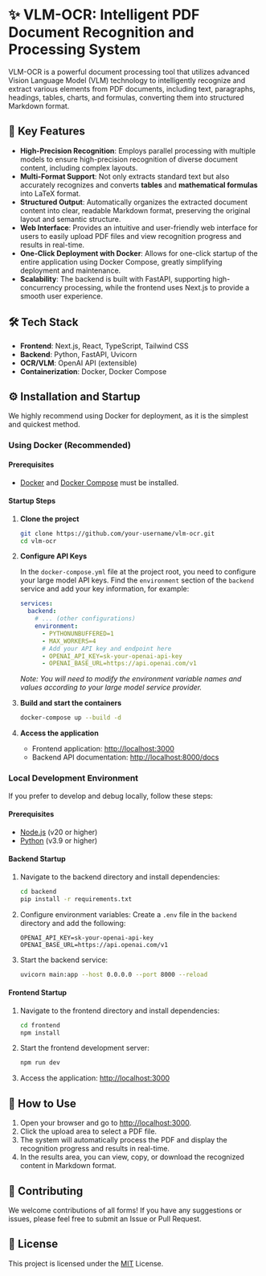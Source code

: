 # ✨ VLM-OCR: Intelligent PDF Document Recognition and Processing System

VLM-OCR is a powerful document processing tool that utilizes advanced Vision Language Model (VLM) technology to intelligently recognize and extract various elements from PDF documents, including text, paragraphs, headings, tables, charts, and formulas, converting them into structured Markdown format.

## 🚀 Key Features

- **High-Precision Recognition**: Employs parallel processing with multiple models to ensure high-precision recognition of diverse document content, including complex layouts.
- **Multi-Format Support**: Not only extracts standard text but also accurately recognizes and converts **tables** and **mathematical formulas** into LaTeX format.
- **Structured Output**: Automatically organizes the extracted document content into clear, readable Markdown format, preserving the original layout and semantic structure.
- **Web Interface**: Provides an intuitive and user-friendly web interface for users to easily upload PDF files and view recognition progress and results in real-time.
- **One-Click Deployment with Docker**: Allows for one-click startup of the entire application using Docker Compose, greatly simplifying deployment and maintenance.
- **Scalability**: The backend is built with FastAPI, supporting high-concurrency processing, while the frontend uses Next.js to provide a smooth user experience.

## 🛠️ Tech Stack

- **Frontend**: Next.js, React, TypeScript, Tailwind CSS
- **Backend**: Python, FastAPI, Uvicorn
- **OCR/VLM**: OpenAI API (extensible)
- **Containerization**: Docker, Docker Compose

## ⚙️ Installation and Startup

We highly recommend using Docker for deployment, as it is the simplest and quickest method.

### Using Docker (Recommended)

#### **Prerequisites**

- [Docker](https://www.docker.com/get-started) and [Docker Compose](https://docs.docker.com/compose/install/) must be installed.

#### **Startup Steps**

1.  **Clone the project**
    ```bash
    git clone https://github.com/your-username/vlm-ocr.git
    cd vlm-ocr
    ```

2.  **Configure API Keys**

    In the `docker-compose.yml` file at the project root, you need to configure your large model API keys. Find the `environment` section of the `backend` service and add your key information, for example:

    ```yaml
    services:
      backend:
        # ... (other configurations)
        environment:
          - PYTHONUNBUFFERED=1
          - MAX_WORKERS=4
          # Add your API key and endpoint here
          - OPENAI_API_KEY=sk-your-openai-api-key
          - OPENAI_BASE_URL=https://api.openai.com/v1
    ```
    *Note: You will need to modify the environment variable names and values according to your large model service provider.*

3.  **Build and start the containers**
    ```bash
    docker-compose up --build -d
    ```

4.  **Access the application**
    - Frontend application: [http://localhost:3000](http://localhost:3000)
    - Backend API documentation: [http://localhost:8000/docs](http://localhost:8000/docs)

### Local Development Environment

If you prefer to develop and debug locally, follow these steps:

#### **Prerequisites**

- [Node.js](https://nodejs.org/) (v20 or higher)
- [Python](https://www.python.org/) (v3.9 or higher)

#### **Backend Startup**

1.  Navigate to the backend directory and install dependencies:
    ```bash
    cd backend
    pip install -r requirements.txt
    ```

2.  Configure environment variables:
    Create a `.env` file in the `backend` directory and add the following:
    ```
    OPENAI_API_KEY=sk-your-openai-api-key
    OPENAI_BASE_URL=https://api.openai.com/v1
    ```

3.  Start the backend service:
    ```bash
    uvicorn main:app --host 0.0.0.0 --port 8000 --reload
    ```

#### **Frontend Startup**

1.  Navigate to the frontend directory and install dependencies:
    ```bash
    cd frontend
    npm install
    ```

2.  Start the frontend development server:
    ```bash
    npm run dev
    ```

3.  Access the application: [http://localhost:3000](http://localhost:3000)

## 📖 How to Use

1.  Open your browser and go to [http://localhost:3000](http://localhost:3000).
2.  Click the upload area to select a PDF file.
3.  The system will automatically process the PDF and display the recognition progress and results in real-time.
4.  In the results area, you can view, copy, or download the recognized content in Markdown format.

## 🤝 Contributing

We welcome contributions of all forms! If you have any suggestions or issues, please feel free to submit an Issue or Pull Request.

## 📄 License

This project is licensed under the [MIT](LICENSE) License.
